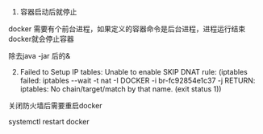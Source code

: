 <!--
 * @Author: wjn
 * @Date: 2020-03-04 15:29:34
 * @LastEditors: wjn
 * @LastEditTime: 2020-03-04 16:19:36
 -->
 1. 容器启动后就停止

 docker 需要有个前台进程，如果定义的容器命令是后台进程，进程运行结束docker就会停止容器

 除去java -jar  后的&

 2. Failed to Setup IP tables: Unable to enable SKIP DNAT rule:  (iptables failed: iptables --wait -t nat -I DOCKER -i br-fc92854e1c37 -j RETURN: iptables: No chain/target/match by that name.
 (exit status 1))

 关闭防火墙后需要重启docker

 systemctl restart docker